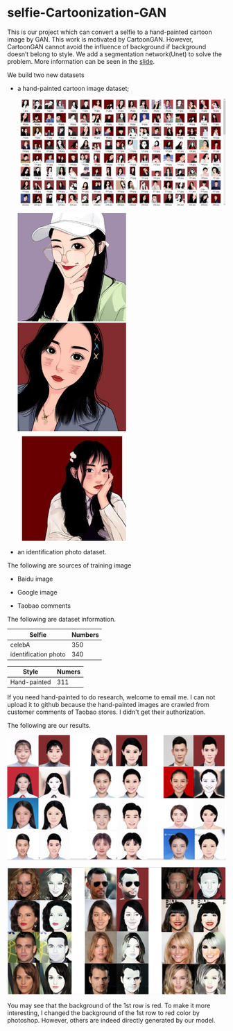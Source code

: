 # selfie-Cartoonization-GAN

This is our project which can convert a selfie to a hand-painted cartoon image by GAN. This work is motivated by CartoonGAN.  However, CartoonGAN cannot avoid the influence of background if background doesn’t belong to style. We add a segmentation network(Unet) to solve the problem. More information can be seen in the [slide](<https://github.com/yifan123/selfie-Cartoonization-GAN/blob/master/selfie-Cartoonization-GAN.pdf>).

We build two new datasets 

- a hand-painted cartoon image dataset;

  ![dataset](images/dataset.jpg)

  <img src="images/28.jpg" width = "250" height = "250">

  <img src="images/44.jpg" width = "250" height = "250">

  <img src="images/63.jpg" width = "250" height = "250">

- an identification photo dataset.

The following are sources of training image

- Baidu image

- Google image

- Taobao comments

The following are dataset information.

| **Selfie**           | **Numbers** |
| -------------------- | ----------- |
| celebA               | 350         |
| identification photo | 340         |

| **Style**    | **Numers** |
| ------------ | ---------- |
| Hand-painted | 311        |

If you need hand-painted to do research, welcome to email me. I can not upload it to github because the hand-painted images are crawled from customer comments of Taobao stores. I didn't get their  authorization.

The following are our results.

 ![photo](images/photo.jpg)

![celebA](images/celebA.jpg)

You may see that the background of the 1st row is red. To make it more interesting, I changed the background of the 1st row to red color by photoshop. However, others are indeed directly generated by our model.
